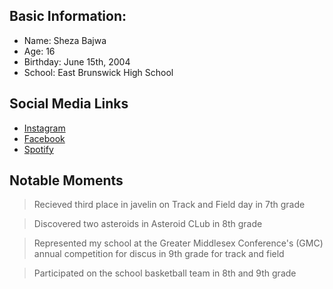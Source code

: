 ## **Basic Information:**
- Name: Sheza Bajwa
- Age: 16
- Birthday: June 15th, 2004
- School: East Brunswick High School

## **Social Media Links**
- [Instagram](https://www.instagram.com/sheza.36/)
- [Facebook](https://www.facebook.com/sheza.bajwa.31/)
- [Spotify](https://open.spotify.com/user/sheza.bajwa?si=b9e0b2a4de2f474b)

## **Notable Moments**
>Recieved third place in javelin on Track and Field day in 7th grade

>Discovered two asteroids in Asteroid CLub in 8th grade

>Represented my school at the Greater Middlesex Conference's (GMC) annual competition for discus in 9th grade for track and field

>Participated on the school basketball team in 8th and 9th grade

